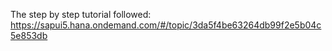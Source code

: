The step by step tutorial followed: 
https://sapui5.hana.ondemand.com/#/topic/3da5f4be63264db99f2e5b04c5e853db
